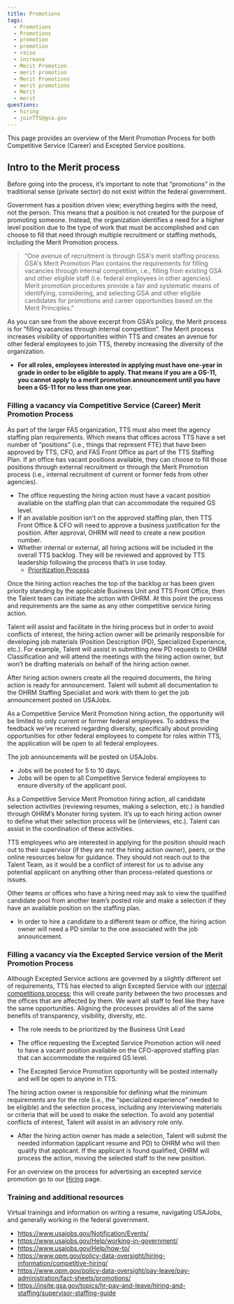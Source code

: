 ```yaml
---
title: Promotions
tags:
  - Promotions
  - Promotions
  - promotion
  - promotion
  - raise
  - increase
  - Merit Promotion
  - merit promotion
  - Merit Promotions
  - merit promotions
  - Merit
  - merit
questions:
  - hiring
  - joinTTS@gsa.gov
---
```


This page provides an overview of the Merit Promotion Process for both Competitive Service (Career) and Excepted Service positions.

## Intro to the Merit process

Before going into the process, it’s important to note that “promotions” in the traditional sense (private sector) do not exist within the federal government.

Government has a position driven view; everything begins with the need, not the person. This means that a position is not created for the purpose of promoting someone.  Instead, the organization identifies a need for a higher level position due to the type of work that must be accomplished and can choose to fill that need through multiple recruitment or staffing methods, including the Merit Promotion process.

> “One avenue of recruitment is through GSA's merit staffing process. GSA's Merit Promotion Plan contains the requirements for filling vacancies through internal competition, i.e., filling from existing GSA and other eligible staff (i.e. federal employees in other agencies). Merit promotion procedures provide a fair and systematic means of identifying, considering, and selecting GSA and other eligible candidates for promotions and career opportunities based on the Merit Principles.”

As you can see from the above excerpt from GSA’s policy, the Merit process is for “filling vacancies through internal competition”. The Merit process increases visibility of opportunities within TTS and creates an avenue for other federal employees to join TTS, thereby increasing the diversity of the organization.

- **For all roles, employees interested in applying must have one-year in grade in order to be eligible to apply.  That means if you are a GS-11, you cannot apply to a merit promotion announcement until you have been a GS-11 for no less than one year.**

### Filling a vacancy via Competitive Service (Career) Merit Promotion Process

As part of the larger FAS organization, TTS must also meet the agency staffing plan requirements. Which means that offices across TTS have a set number of “positions” (i.e., things that represent FTE) that have been approved by TTS, CFO, and FAS Front Office as part of the TTS Staffing Plan. If an office has vacant positions available, they can choose to fill those positions through external recruitment or through the Merit Promotion process (i.e., internal recruitment of current or former feds from other agencies).

- The office requesting the hiring action must have a vacant position available on the staffing plan that can accommodate the required GS level.
- If an available position isn’t on the approved staffing plan, then TTS Front Office & CFO will need to approve a business justification for the position. After approval, OHRM will need to create a new position number.
- Whether internal or external, all hiring actions will be included in the overall TTS backlog. They will be reviewed and approved by TTS leadership following the process that’s in use today.
  -  [Prioritization Process](https://docs.google.com/document/d/1V-7IyFIlLifgRg89TNKTS5oisOF-QdAZsWYCy7ot7AA/edit?usp=sharing)

Once the hiring action reaches the top of the backlog or has been given priority standing by the applicable Business Unit and TTS Front Office, then the Talent team can initiate the action with OHRM. At this point the process and requirements are the same as any other competitive service hiring action.

Talent will assist and facilitate in the hiring process but in order to avoid conflicts of interest, the hiring action owner will be primarily responsible for developing job materials (Position Description (PD), Specialized Experience, etc.). For example, Talent will assist in submitting new PD requests to OHRM Classification and will attend the meetings with the hiring action owner, but won’t be drafting materials on behalf of the hiring action owner.

After hiring action owners create all the required documents, the hiring action is ready for announcement. Talent will submit all documentation to the OHRM Staffing Specialist and work with them to get the job announcement posted on USAJobs.

As a Competitive Service Merit Promotion hiring action, the opportunity will be limited to only current or former federal employees. To address the feedback we’ve received regarding diversity, specifically about providing opportunities for other federal employees to compete for roles within TTS, the application will be open to all federal employees.  

The job announcements will be posted on USAJobs.

- Jobs will be posted for 5 to 10 days.
- Jobs will be open to all Competitive Service federal employees to ensure diversity of the applicant pool.

As a Competitive Service Merit Promotion hiring action, all candidate selection activities (reviewing resumes, making a selection, etc.) is handled through OHRM’s Monster hiring system. It’s up to each hiring  action owner to define what their selection process will be (interviews, etc.). Talent can assist in the coordination of these activities.

TTS employees who are interested in applying for the position should reach out to their supervisor (if they are not the hiring action owner), peers, or the online resources below for guidance. They should not reach out to the Talent Team, as it would be a conflict of interest for us to advise any potential applicant on anything other than process-related questions or issues.

Other teams or offices who have a hiring need may ask to view the qualified candidate pool from another team’s posted role and make a selection if they have an available position on the staffing plan.

- In order to hire a candidate to a different team or office, the hiring action owner will need a PD similar to the one associated with the job announcement.


### Filling a vacancy via the Excepted Service version of the Merit Promotion Process

Although Excepted Service actions are governed by a slightly different set of requirements, TTS has elected to align Excepted Service with our [internal competitions process](https://handbook.tts.gsa.gov/hiring/#tts-internal-competitions-and-developmental-opportunities); this will create parity between the two processes and the offices that are affected by them. We want all staff to feel like they have the same opportunities. Aligning the processes provides all of the same benefits of transparency, visibility, diversity, etc.

-  The role needs to be prioritized by the Business Unit Lead

- The office requesting the Excepted Service Promotion action will need to have a vacant position available on the CFO-approved staffing plan that can accommodate the required GS level.

- The Excepted Service Promotion opportunity will be posted internally and will be open to anyone in TTS.

The hiring action owner is responsible for defining what the minimum requirements are for the role (i.e., the “specialized experience” needed to be eligible) and the selection process, including any interviewing materials or criteria that will be used to make the selection. To avoid any potential conflicts of interest, Talent will assist in an advisory role only.

- After the hiring action owner has made a selection, Talent will submit the needed information (applicant resume and PD) to OHRM who will then qualify that applicant. If the applicant is found qualified, OHRM will process the action, moving the selected staff to the new position.

For an overview on the process for advertising an excepted service promotion go to our [Hiring]({{site.baseurl}}/hiring) page.

### Training and additional resources

Virtual trainings and information on writing a resume, navigating USAJobs, and generally working in the federal government.

- <https://www.usajobs.gov/Notification/Events/>
- <https://www.usajobs.gov/Help/working-in-government/>
- <https://www.usajobs.gov/Help/how-to/>
- <https://www.opm.gov/policy-data-oversight/hiring-information/competitive-hiring/>
- <https://www.opm.gov/policy-data-oversight/pay-leave/pay-administration/fact-sheets/promotions/>
- <https://insite.gsa.gov/topics/hr-pay-and-leave/hiring-and-staffing/supervisor-staffing-guide>
